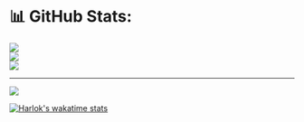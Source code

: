 # 📊 GitHub Stats:
![](https://github-readme-stats.vercel.app/api?username=gevin-x&theme=dark&hide_border=false&include_all_commits=false&count_private=false)<br/>
![](https://github-readme-streak-stats.herokuapp.com/?user=gevin-x&theme=dark&hide_border=false)<br/>
![](https://github-readme-stats.vercel.app/api/top-langs/?username=gevin-x&theme=dark&hide_border=false&include_all_commits=false&count_private=false&layout=compact)

---
[![](https://visitcount.itsvg.in/api?id=gevin-x&icon=0&color=0)](https://visitcount.itsvg.in)

<!-- Proudly created with GPRM ( https://gprm.itsvg.in ) -->
[![Harlok's wakatime stats](https://github-readme-stats.vercel.app/api/wakatime?username=ffflabs)](https://github.com/anuraghazra/github-readme-stats)
